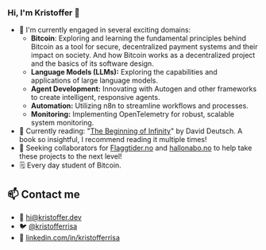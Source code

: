 ### Hi, I'm Kristoffer 👋

- 🔭 I'm currently engaged in several exciting domains:
  - **Bitcoin**: Exploring and learning the fundamental principles behind Bitcoin as a tool for secure, decentralized payment systems and their impact on society. And how Bitcoin works as a decentralized project and the basics of its software design. 
  - **Language Models (LLMs):** Exploring the capabilities and applications of large language models.
  - **Agent Development:** Innovating with Autogen and other frameworks to create intelligent, responsive agents.
  - **Automation:** Utilizing n8n to streamline workflows and processes.
  - **Monitoring:** Implementing OpenTelemetry for robust, scalable system monitoring.
- 📖 Currently reading: "[The Beginning of Infinity](https://en.wikipedia.org/wiki/The_Beginning_of_Infinity)" by David Deutsch. A book so insightful, I recommend reading it multiple times!
- 🤔 Seeking collaborators for [Flaggtider.no](https://flaggtider.no) and [hallonabo.no](https://hallonabo.no) to help take these projects to the next level!
- 🗒 Every day student of Bitcoin. 

## 📫 Contact me
- 📧 [hi@kristoffer.dev](mailto:hi@kristoffer.dev) 
- 🐦 [@kristofferrisa](https://twitter.com/kristofferrisa) 
- 🔗 [linkedin.com/in/kristofferrisa](https://www.linkedin.com/in/kristofferrisa) 

